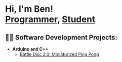 <h1>Hi, I'm Ben! <br/><a href="https://github.com/benjaminsoo">Programmer</a>, <a href="https://www.linkedin.com/in/benjamin-soo/">Student</a>

<h2>👨‍💻 Software Development Projects:</h2>

- <b>Arduino and C++</b>
  - [Battle Disc 2.0: Miniaturized Ping Pong](https://github.com/benjaminsoo/Arduino-Pong-Game)
